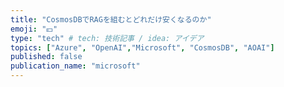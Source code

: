 ```yaml
---
title: "CosmosDBでRAGを組むとどれだけ安くなるのか"
emoji: "💴"
type: "tech" # tech: 技術記事 / idea: アイデア
topics: ["Azure", "OpenAI","Microsoft", "CosmosDB", "AOAI"]
published: false
publication_name: "microsoft"
---
```


